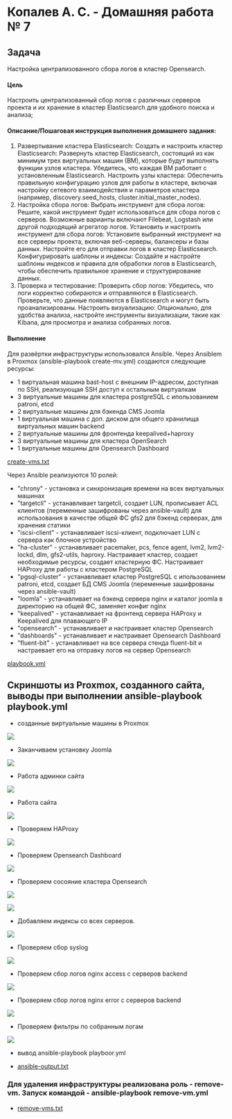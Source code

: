 #  Копалев А. С. - Домашняя работа № 7

## Задача
Настройка централизованного сбора логов в кластер Opensearch.
#### Цель
Настроить централизованный сбор логов с различных серверов проекта и их хранение в кластер Elasticsearch для удобного поиска и анализа;
#### Описание/Пошаговая инструкция выполнения домашнего задания:

1. Развертывание кластера Elasticsearch:
Создать и настроить кластер Elasticsearch:
Развернуть кластер Elasticsearch, состоящий из как минимум трех виртуальных машин (ВМ), которые будут выполнять функции узлов кластера.
Убедитесь, что каждая ВМ работает с установленным Elasticsearch.
Настроить узлы кластера:
Обеспечить правильную конфигурацию узлов для работы в кластере, включая настройку сетевого взаимодействия и параметров кластера (например, discovery.seed_hosts, cluster.initial_master_nodes).
2. Настройка сбора логов:
Выбрать инструмент для сбора логов:
Решите, какой инструмент будет использоваться для сбора логов с серверов. Возможные варианты включают Filebeat, Logstash или другой подходящий агрегатор логов.
Установить и настроить инструмент для сбора логов:
Установите выбранный инструмент на все серверы проекта, включая веб-серверы, балансеры и базы данных.
Настройте его для отправки логов в кластер Elasticsearch.
Конфигурировать шаблоны и индексы:
Создайте и настройте шаблоны индексов и правила для обработки логов в Elasticsearch, чтобы обеспечить правильное хранение и структурирование данных.
3. Проверка и тестирование:
Проверить сбор логов:
Убедитесь, что логи корректно собираются и отправляются в Elasticsearch.
Проверьте, что данные появляются в Elasticsearch и могут быть проанализированы.
Настроить визуализацию:
Опционально, для удобства анализа, настройте инструменты визуализации, такие как Kibana, для просмотра и анализа собранных логов.
#### Выполнение
Для развёртки инфраструктуры использовался Ansible.
Через Ansiblem в Proxmox (ansible-playbook create-mv.yml) создаются следующие ресурсы:
- 1 виртуальная машина bast-host с внешним IP-адресом, доступная по SSH, реализующая SSH доступ к остальным виртуалкам
- 3 виртуальные машины для кластера postgreSQL с ипользованием patroni, etcd
- 2 виртуальные машины для бэкенда CMS Joomla
- 1 виртуальная машина с доп. диском для общего хранилища виртуальных машин backend
- 2 виртуальные машины для фронтенда keepalived+haproxy
- 3 виртуальные машины для кластера OpenSearch
- 1 виртуальные машины для Opensearch Dashboard

[create-vms.txt](./files/create-vms.txt)

Через Ansible реализуются 10 ролей:
 - "chrony" - установка и синхронизация времени на всех виртуальных машинах
 - "targetcli" - устанавливает targetcli, создает LUN, прописывает ACL клиентов (переменные зашифрованы через ansible-vault) для использования в качестве общей ФС gfs2 для бэкенд серверах, для хранения статики
 - "iscsi-client" - устанавливает iscsi-клиент, подключает LUN с сервера как блочное устройство 
 - "ha-cluster" - устанавливает pacemaker, pcs, fence agent, lvm2, lvm2-lockd, dlm, gfs2-utils, haproxy. Настраивает кластер, создает необходимые ресурсы, создает кластерную ФС. Настраивает HAProxy для работы с кластером PostgreSQL
 - "pgsql-cluster" - устанавливает кластер PostgreSQL с ипользованием patroni, etcd, создает БД CMS Joomla (переменные зашифрованы через ansible-vault)
 - "loomla" - устанавливает на бэкенд сервера nginx и каталог joomla в директорию на общей ФС, заменяет конфиг nginx
 - "keepalived" - устанавливает на фронтенд сервера HAProxy и Keepalived для плавающего IP
 - "opensearch" - устанавливает и настраивает кластер Opensearch
 - "dashboards" - устанавливает и настраивает Opensearch Dashboard
 - "fluent-bit" - устанавливает на все сервера стенда fluent-bit и настраевает его на отправку логов на сервер Opensearch
 
[playbook.yml](./playbook.yml)

## Скриншоты из Proxmox, созданного сайта, выводы при выполнении ansible-playbook playbook.yml

- созданные виртуальные машины в Proxmox
  
![](files/pic/1.png)

- Заканчиваем установку Joomla
  
![](files/pic/2.png)

- Работа админки сайта
  
![](files/pic/3.png)

- Работа сайта
  
![](files/pic/4.png)

- Проверяем HAProxy

![](files/pic/5.png)

- Проверяем Opensearch Dashboard

![](files/pic/6.png)

- Проверяем сосояние кластера Opensearch

![](files/pic/7.png)

![](files/pic/8.png)

- Добавляем индексы со всех серверов.

![](files/pic/9.png)

- Проверяем сбор syslog

![](files/pic/10.png)

- Проверяем сбор логов nginx access с серверов backend

![](files/pic/11.png)

- Проверяем сбор логов nginx error с серверов backend

![](files/pic/12.png)

- Проверяем фильтры по собранным логам

![](files/pic/13.png)


- вывод ansible-playbook playboor.yml
  
- [ansible-output.txt](files/ansible-output.txt)

### Для удаления инфраструктуры реализована роль - remove-vm. Запуск командой - ansible-playbook remove-vm.yml

- [remove-vms.txt](files/remove-vms.txt)
